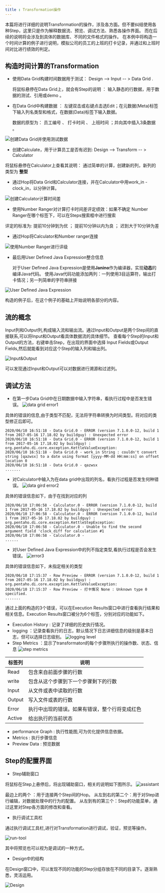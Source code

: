 ```yaml
---
title : Transformation操作
---
```


本篇将进行详细的说明Transformation的操作，涉及各方面。但不要纠结使用各种Step，这里只是作为解释数据流、预览、调试方法、熟悉各操作界面。
而在后续的说明将会涉及到具体的数据库、不同的文件格式的操作。
在本例中将构造一个时间计算的例子进行说明，模拟公司的员工的上班的打卡记录，并通过和上班时间对比进行绩效的判定。

## 构造时间计算的Transformation

* 使用Data Grid构建时间数据用于测试： Design --> Input -- > Data Grid .
  
  将鼠标悬停在Data Grid上，就会有Step的说明 ： 输入静态的行数据，用于数据的测试、引用或demo 。

* 在Data Grid中构建数据 ： 左键双击或右键点击选Edit；在元数据(Meta)标签下输入列名类型和格式，在数据(Data)标签下输入数据。

  数据的原型为： 员工编号 、 打卡时间  、 上班时间  ；并向其中插入3条数据 。

![创建Data Grid并使用测试数据](res/2-transformation-grid-data.gif)

* 创建Calculate，用于计算员工是否有迟到:  Design --> Transform -- > Calculator

将鼠标悬停在Calculator上查看其说明： 通过简单的计算，创建新的列，新列的类型为 **整型**

* 通过Hop将Data Grid和Calculator连接，并在Calculator中用work_in - clock_in，以分钟计算。

![创建Calculator计算时间差](res/2-transformation-calculator.gif)

* 使用Number Ranger对计算打卡时间差评定绩效：如果不确定 Number Ranger在哪个标签下，可以在Steps搜索框中进行搜索

评定的标准为:  提前10分钟到为优 ； 提前10分钟以内为良 ； 迟到大于10分钟为差 

* 通过Hop将Calculator和Number ranger连接

![使用Number Ranger进行评级](res/2-transformation-number.gif)

* 最后用User Defined Java Expression整合信息
  
  对于User Defined Java Expression是使用**Janino**作为编译器，实现**动态**的编译Java代码。
  使用Java代码功能添加两列：一列使用3目运算符，输出打卡情况；另一列简单的字符串拼接

![User Defined Java Expression](res/2-transformation-udj.gif)

构造的例子后，在这个例子的基础上开始说明各部分的内容。

## 流的概念

Input列和Output列,构成输入流和输出流。通过Input和Output是两个Step间的直接联系,可以将Input和Output看具体数据流的具体细节。
查看每个Step的Input和Output的方法，右键单击Step，在出现的界面中选择 Input Fields或Output Fields,然后就能看到对应这个Step的输入列和输出列。

![Input&Output](res/2-transformation-input.gif)

可以发现通过Input和Output可以对数据进行溯源和过滤列。

## 调试方法 

* 在第一步Data Grid中在日期数据中输入字符串，看执行过程中是否发生错误。
![data grid error1](res/2-transformation-error1.gif)

具体的错误的信息,由于类型不匹配，无法将字符串转换为时间类型。将对应的类型修正后即可。
~~~
2020/06/10 16:51:18 - Data Grid.0 - ERROR (version 7.1.0.0-12, build 1 from 2017-05-16 17.18.02 by buildguy) : Unexpected error
2020/06/10 16:51:18 - Data Grid.0 - ERROR (version 7.1.0.0-12, build 1 from 2017-05-16 17.18.02 by buildguy) : org.pentaho.di.core.exception.KettleValueException: 
2020/06/10 16:51:18 - Data Grid.0 - work_in String : couldn't convert string [qazwsx] to a date using format [yyyy-MM-dd HH:mm:ss] on offset location 0
2020/06/10 16:51:18 - Data Grid.0 - qazwsx
.......
~~~

* 对Calculator中输入为在data grid中出现的列名，看执行过程是否发生何种错误。
![data gird error2](res/2-transformation-error2.gif)

具体的错误信息如下，由于在找到对应的列
~~~
2020/06/10 17:06:58 - Calculator.0 - ERROR (version 7.1.0.0-12, build 1 from 2017-05-16 17.18.02 by buildguy) : Unexpected error
2020/06/10 17:06:58 - Calculator.0 - ERROR (version 7.1.0.0-12, build 1 from 2017-05-16 17.18.02 by buildguy) : org.pentaho.di.core.exception.KettleStepException: 
2020/06/10 17:06:58 - Calculator.0 - Unable to find the second argument field 'clock_diff for calculation #1
2020/06/10 17:06:58 - Calculator.0 - 
......
~~~

* 对User Defined Java Expression中的列不指定类型,看执行过程是否会发生错误。
![error3](res/2-transformation-error3.gif)

具体的错误信息如下，未指定相关的类型
~~~
2020/06/10 17:15:37 - Row Preview - ERROR (version 7.1.0.0-12, build 1 from 2017-05-16 17.18.02 by buildguy) : org.pentaho.di.core.exception.KettleValueException: 
2020/06/10 17:15:37 - Row Preview - 打卡情况 None : Unknown type 0 specified.
.......
~~~

通过上面的构造的3个错误，可以在Execution Results窗口中进行查看执行结果和相关信息。Execution Results窗口被分为6个标签，分别对应的功能如下。

* Execution History : 记录了详细的历史执行情况。
* logging           ：记录查看执行的日志，默认情况下日志详细信息的级别是基本日志，但可以选择日志级别。
![logging level](res/set-logging-level.png)
* Step Metrics      ：显示了transformaton的每个步骤所执行的操作数、状态、信息
![step metrics](res/step-metrics.png)

|标签列|说明|
|------|--------|
|Read|包含来自前面步骤的行数|
|write|包含从这个步骤到下一个步骤剩下的行数|
|Input|从文件或表中读取的行数|
|Output|写入文件或表的行数|
|Error|执行中出现的错误。如果有错误，整个行将变成红色|
|Active|给出执行的当前状态|

* performance Graph : 执行性能图,可为优化提供信息依据。
* Metrics           : 执行步骤信息
* Preview Data      : 预览数据

## Step的配置界面

* Step辅助窗口

将鼠标在Step上悬停后，将出现辅助窗口，相关的说明如下图所示。
![assistant](res/assistant-wnd.png)

最边上的两个    ：用于连接两个Step间的Hop。
从左到右的第二个：用于对Step进行编辑，对数据处理中的行为的配置。
从左到有的第三个：Step的功能菜单，通过这里对Step各方面的修改和查看。

* 执行调试工具栏

通过执行调试工具栏,进行对Transformation进行调试，验证，预览等操作。

![run-tool](res/run-tool.png)

其中将预览也可以视为是调试的一种方式。

* Design中的结构

在Design窗口中，可以发现不同的功能的Step分组存放在不同的目录下。逐渐熟悉，灵活运用。

![Design](res/design.png)
